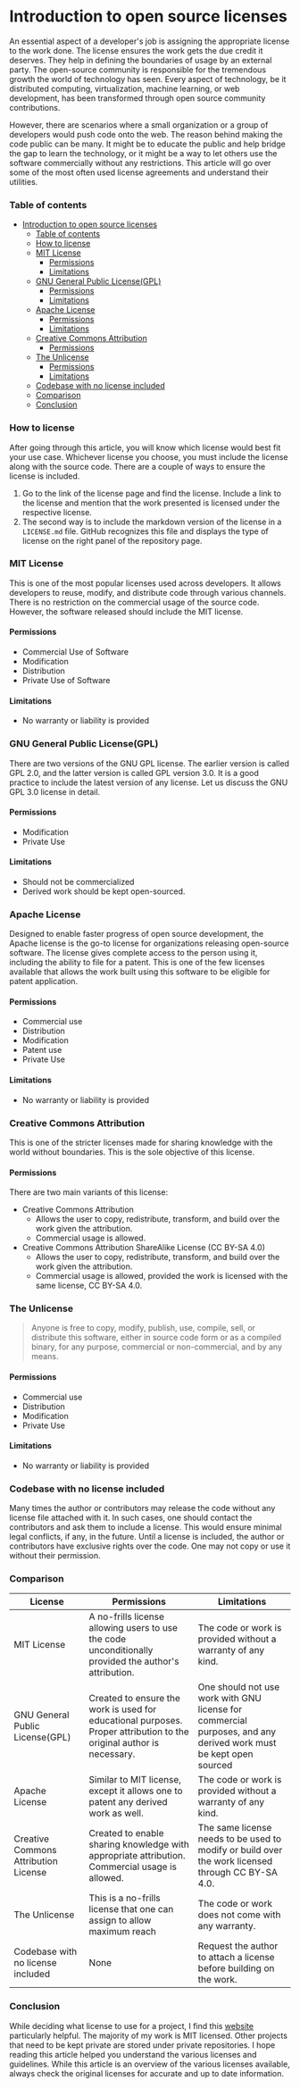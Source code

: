 # Introduction to open source licenses

An essential aspect of a developer's job is assigning the appropriate license to the work done. The license ensures the work gets the due credit it deserves. They help in defining the boundaries of usage by an external party. The open-source community is responsible for the tremendous growth the world of technology has seen. Every aspect of technology, be it distributed computing, virtualization, machine learning, or web development, has been transformed through open source community contributions. 

However, there are scenarios where a small organization or a group of developers would push code onto the web. The reason behind making the code public can be many. It might be to educate the public and help bridge the gap to learn the technology, or it might be a way to let others use the software commercially without any restrictions. This article will go over some of the most often used license agreements and understand their utilities.

### Table of contents

- [Introduction to open source licenses](#introduction-to-open-source-licenses)
    - [Table of contents](#table-of-contents)
    - [How to license](#how-to-license)
    - [MIT License](#mit-license)
      - [Permissions](#permissions)
      - [Limitations](#limitations)
    - [GNU General Public License(GPL)](#gnu-general-public-licensegpl)
      - [Permissions](#permissions-1)
      - [Limitations](#limitations-1)
    - [Apache License](#apache-license)
      - [Permissions](#permissions-2)
      - [Limitations](#limitations-2)
    - [Creative Commons Attribution](#creative-commons-attribution)
      - [Permissions](#permissions-3)
    - [The Unlicense](#the-unlicense)
      - [Permissions](#permissions-4)
      - [Limitations](#limitations-3)
    - [Codebase with no license included](#codebase-with-no-license-included)
    - [Comparison](#comparison)
    - [Conclusion](#conclusion)

### How to license

After going through this article, you will know which license would best fit your use case. Whichever license you choose, you must include the license along with the source code. There are a couple of ways to ensure the license is included.

1. Go to the link of the license page and find the license. Include a link to the license and mention that the work presented is licensed under the respective license.
2. The second way is to include the markdown version of the license in a `LICENSE.md` file. GitHub recognizes this file and displays the type of license on the right panel of the repository page.

### MIT License

This is one of the most popular licenses used across developers. It allows developers to reuse, modify, and distribute code through various channels. There is no restriction on the commercial usage of the source code. However, the software released should include the MIT license.

#### Permissions

- Commercial Use of Software
- Modification
- Distribution
- Private Use of Software
  
#### Limitations
- No warranty or liability is provided
  

### GNU General Public License(GPL)

There are two versions of the GNU GPL license. The earlier version is called GPL 2.0, and the latter version is called GPL version 3.0. It is a good practice to include the latest version of any license. Let us discuss the GNU GPL 3.0 license in detail.

#### Permissions
- Modification
- Private Use
  
#### Limitations
- Should not be commercialized
- Derived work should be kept open-sourced.

### Apache License

Designed to enable faster progress of open source development, the Apache license is the go-to license for organizations releasing open-source software. The license gives complete access to the person using it, including the ability to file for a patent. This is one of the few licenses available that allows the work built using this software to be eligible for patent application.  

#### Permissions
-  Commercial use
-  Distribution
-  Modification
-  Patent use
-  Private Use

#### Limitations

- No warranty or liability is provided

### Creative Commons Attribution

This is one of the stricter licenses made for sharing knowledge with the world without boundaries. This is the sole objective of this license. 

#### Permissions

There are two main variants of this license:
- Creative Commons Attribution
  - Allows the user to copy, redistribute, transform, and build over the work given the attribution. 
  - Commercial usage is allowed.
- Creative Commons Attribution ShareAlike License (CC BY-SA 4.0)
  - Allows the user to copy, redistribute, transform, and build over the work given the attribution. 
  - Commercial usage is allowed, provided the work is licensed with the same license, CC BY-SA 4.0.


### The Unlicense

> Anyone is free to copy, modify, publish, use, compile, sell, or distribute this software, either in source code form or as a compiled binary, for any purpose, commercial or non-commercial, and by any means.

#### Permissions

-  Commercial use
-  Distribution
-  Modification
-  Private Use


#### Limitations
- No warranty or liability is provided


### Codebase with no license included

Many times the author or contributors may release the code without any license file attached with it. In such cases, one should contact the contributors and ask them to include a license. This would ensure minimal legal conflicts, if any, in the future. Until a license is included, the author or contributors have exclusive rights over the code. One may not copy or use it without their permission. 

### Comparison 

| License | Permissions | Limitations |
| ------- | ----------- | ----------- |
| MIT License | A no-frills license allowing users to use the code unconditionally provided the author's attribution. | The code or work is provided without a warranty of any kind.|
| GNU General Public License(GPL)| Created to ensure the work is used for educational purposes. Proper attribution to the original author is necessary. | One should not use work with GNU license for commercial purposes, and any derived work must be kept open sourced |
| Apache License | Similar to MIT license, except it allows one to patent any derived work as well.| The code or work is provided without a warranty of any kind. |
| Creative Commons Attribution License | Created to enable sharing knowledge with appropriate attribution. Commercial usage is allowed. | The same license needs to be used to modify or build over the work licensed through CC BY-SA 4.0.  |
| The Unlicense | This is a no-frills license that one can assign to allow maximum reach | The code or work does not come with any warranty. |
| Codebase with no license included | None | Request the author to attach a license before building on the work. |



### Conclusion

While deciding what license to use for a project, I find this [website](https://choosealicense.com/) particularly helpful. The majority of my work is MIT licensed. Other projects that need to be kept private are stored under private repositories. I hope reading this article helped you understand the various licenses and guidelines. While this article is an overview of the various licenses available, always check the original licenses for accurate and up to date information. 
